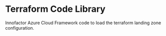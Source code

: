 # Terraform Code Library

Innofactor Azure Cloud Framework code to load the terraform landing zone configuration.
